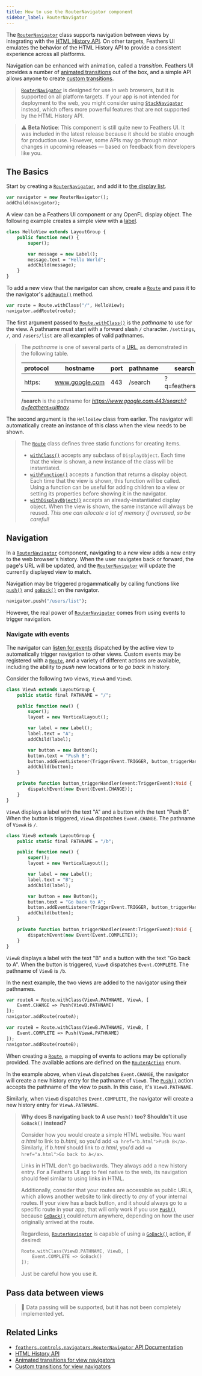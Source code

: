 ```yaml
---
title: How to use the RouterNavigator component
sidebar_label: RouterNavigator
---
```


The [`RouterNavigator`](https://api.feathersui.com/current/feathers/controls/navigators/RouterNavigator.html) class supports navigation between views by integrating with the [HTML History API](https://developer.mozilla.org/en-US/docs/Web/API/History_API). On other targets, Feathers UI emulates the behavior of the HTML History API to provide a consistent experience across all platforms.

Navigation can be enhanced with animation, called a _transition_. Feathers UI provides a number of [animated transitions](./navigator-transitions.md) out of the box, and a simple API allows anyone to create [custom transitions](./custom-navigator-transitions.md).

> [`RouterNavigator`](https://api.feathersui.com/current/feathers/controls/navigators/RouterNavigator.html) is designed for use in web browsers, but it is supported on all platform targets. If your app is not intended for deployment to the web, you might consider using [`StackNavigator`](./stack-navigator.md) instead, which offers more powerful features that are not supported by the HTML History API.

> ⚠️ **Beta Notice**: This component is still quite new to Feathers UI. It was included in the latest release because it should be stable enough for production use. However, some APIs may go through minor changes in upcoming releases — based on feedback from developers like you.

## The Basics

Start by creating a [`RouterNavigator`](https://api.feathersui.com/current/feathers/controls/navigators/RouterNavigator.html), and add it to [the display list](https://books.openfl.org/openfl-developers-guide/display-programming/basics-of-display-programming.html).

```hx
var navigator = new RouterNavigator();
addChild(navigator);
```

A view can be a Feathers UI component or any OpenFL display object. The following example creates a simple view with a [label](./label.md).

```hx
class HelloView extends LayoutGroup {
    public function new() {
        super();

        var message = new Label();
        message.text = "Hello World";
        addChild(message);
    }
}
```

To add a new view that the navigator can show, create a [`Route`](https://api.feathersui.com/current/feathers/controls/navigators/Route.html) and pass it to the navigator's [`addRoute()`](https://api.feathersui.com/current/feathers/controls/navigators/RouterNavigator.html#addRoute) method.

```hx
var route = Route.withClass("/", HelloView);
navigator.addRoute(route);
```

The first argument passed to [`Route.withClass()`](https://api.feathersui.com/current/feathers/controls/navigators/Route.html#withClass) is the _pathname_ to use for the view. A pathname must start with a forward slash `/` character. `/settings`, `/`, and `/users/list` are all examples of valid pathnames.

> The _pathname_ is one of several parts of a [URL](https://developer.mozilla.org/en-US/docs/Web/API/Location), as demonstrated in the following table.
>
> | protocol | hostname       | port | pathname | search         | hash |
> | -------- | -------------- | ---- | -------- | -------------- | ---- |
> | https:   | www.google.com | 443  | /search  | ?q=feathers+ui | #nav |
>
> **/search** is the pathname for _https://www.google.com:443/search?q=feathers+ui#nav_.

The second argument is the `HelloView` class from earlier. The navigator will automatically create an instance of this class when the view needs to be shown.

> The [`Route`](https://api.feathersui.com/current/feathers/controls/navigators/Route.html) class defines three static functions for creating items.
>
> - [`withClass()`](https://api.feathersui.com/current/feathers/controls/navigators/Route.html#withClass) accepts any subclass of `DisplayObject`. Each time that the view is shown, a new instance of the class will be instantiated.
> - [`withFunction()`](https://api.feathersui.com/current/feathers/controls/navigators/Route.html#withFunction) accepts a function that returns a display object. Each time that the view is shown, this function will be called. Using a function can be useful for adding children to a view or setting its properties before showing it in the navigator.
> - [`withDisplayObject()`](https://api.feathersui.com/current/feathers/controls/navigators/Route.html#withDisplayObject) accepts an already-instantiated display object. When the view is shown, the same instance will always be reused. _This one can allocate a lot of memory if overused, so be careful!_

## Navigation

In a [`RouterNavigator`](https://api.feathersui.com/current/feathers/controls/navigators/RouterNavigator.html) component, navigating to a new view adds a new entry to the web browser's history. When the user navigates back or forward, the page's URL will be updated, and the [`RouterNavigator`](https://api.feathersui.com/current/feathers/controls/navigators/RouterNavigator.html) will update the currently displayed view to match.

Navigation may be triggered progammatically by calling functions like [`push()`](https://api.feathersui.com/current/feathers/controls/navigators/RouterNavigator.html#push) and [`goBack()`](https://api.feathersui.com/current/feathers/controls/navigators/RouterNavigator.html#goBack) on the navigator.

```hx
navigator.push("/users/list");
```

However, the real power of [`RouterNavigator`](https://api.feathersui.com/current/feathers/controls/navigators/RouterNavigator.html) comes from using events to trigger navigation.

### Navigate with events

The navigator can [listen for events](https://books.openfl.org/openfl-developers-guide/handling-events/basics-of-handling-events.html) dispatched by the active view to automatically trigger navigation to other views. Custom events may be registered with a [`Route`](https://api.feathersui.com/current/feathers/controls/navigators/Route.html), and a variety of different actions are available, including the ability to _push_ new locations or to _go back_ in history.

Consider the following two views, `ViewA` and `ViewB`.

```hx
class ViewA extends LayoutGroup {
    public static final PATHNAME = "/";

    public function new() {
        super();
        layout = new VerticalLayout();

        var label = new Label();
        label.text = "A";
        addChild(label);

        var button = new Button();
        button.text = "Push B";
        button.addEventListener(TriggerEvent.TRIGGER, button_triggerHandler);
        addChild(button);
    }

    private function button_triggerHandler(event:TriggerEvent):Void {
        dispatchEvent(new Event(Event.CHANGE));
    }
}
```

`ViewA` displays a label with the text "A" and a button with the text "Push B". When the button is triggered, `ViewA` dispatches `Event.CHANGE`. The pathname of `ViewA` is `/`.

```hx
class ViewB extends LayoutGroup {
    public static final PATHNAME = "/b";

    public function new() {
        super();
        layout = new VerticalLayout();

        var label = new Label();
        label.text = "B";
        addChild(label);

        var button = new Button();
        button.text = "Go back to A";
        button.addEventListener(TriggerEvent.TRIGGER, button_triggerHandler);
        addChild(button);
    }

    private function button_triggerHandler(event:TriggerEvent):Void {
        dispatchEvent(new Event(Event.COMPLETE));
    }
}
```

`ViewB` displays a label with the text "B" and a button with the text "Go back to A". When the button is triggered, `ViewB` dispatches `Event.COMPLETE`. The pathname of `ViewB` is `/b`.

In the next example, the two views are added to the navigator using their pathnames.

```hx
var routeA = Route.withClass(ViewA.PATHNAME, ViewA, [
    Event.CHANGE => Push(ViewB.PATHNAME)
]);
navigator.addRoute(routeA);

var routeB = Route.withClass(ViewB.PATHNAME, ViewB, [
    Event.COMPLETE => Push(ViewA.PATHNAME)
]);
navigator.addRoute(routeB);
```

When creating a [`Route`](https://api.feathersui.com/current/feathers/controls/navigators/Route.html), a mapping of events to actions may be optionally provided. The available actions are defined on the [`RouterAction`](https://api.feathersui.com/current/feathers/controls/navigators/RouterAction.html) enum.

In the example above, when `ViewA` dispatches `Event.CHANGE`, the navigator will create a new history entry for the pathname of `ViewB`. The [`Push()`](https://api.feathersui.com/current/feathers/controls/navigators/RouterAction.html#Push) action accepts the pathname of the view to push. In this case, it's `ViewB.PATHNAME`.

Similarly, when `ViewB` dispatches `Event.COMPLETE`, the navigator will create a new history entry for `ViewA.PATHNAME`.

> **Why does B navigating back to A use `Push()` too? Shouldn't it use `GoBack()` instead?**
>
> Consider how you would create a simple HTML website. You want _a.html_ to link to _b.html_, so you'd add `<a href="b.html">Push B</a>`. Similarly, if _b.html_ should link to _a.html_, you'd add `<a href="a.html">Go back to A</a>`.
>
> Links in HTML don't go backwards. They always add a new history entry. For a Feathers UI app to feel native to the web, its navigation should feel similar to using links in HTML.
>
> Additionally, consider that your routes are accessible as public URLs, which allows another website to link directly to _any_ of your internal routes. If your view has a back button, and it should always go to a specific route in your app, that will only work if you use [`Push()`](https://api.feathersui.com/current/feathers/controls/navigators/RouterAction.html#Push) because [`GoBack()`](https://api.feathersui.com/current/feathers/controls/navigators/RouterAction.html#GoBack) could return anywhere, depending on how the user originally arrived at the route.
>
> Regardless, [`RouterNavigator`](https://api.feathersui.com/current/feathers/controls/navigators/RouterNavigator.html) is capable of using a [`GoBack()`](https://api.feathersui.com/current/feathers/controls/navigators/RouterAction.html#GoBack) action, if desired:
>
> ```hx
> Route.withClass(ViewB.PATHNAME, ViewB, [
>     Event.COMPLETE => GoBack()
> ]);
> ```
>
> Just be careful how you use it.

## Pass data between views

> 🚧 Data passing will be supported, but it has not been completely implemented yet.

## Related Links

- [`feathers.controls.navigators.RouterNavigator` API Documentation](https://api.feathersui.com/current/feathers/controls/navigators/RouterNavigator.html)
- [HTML History API](https://developer.mozilla.org/en-US/docs/Web/API/History_API)
- [Animated transitions for view navigators](./navigator-transitions.md)
- [Custom transitions for view navigators](./custom-navigator-transitions.md)
